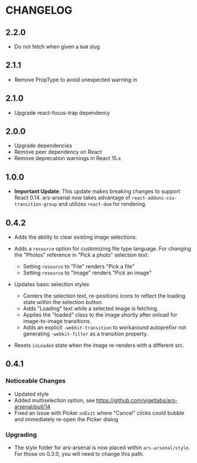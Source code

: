 # CHANGELOG

## 2.2.0

- Do not fetch when given a `NaN` slug

## 2.1.1

- Remove PropType to avoid unexpected warning in <SelectionFigure />

## 2.1.0

- Upgrade react-focus-trap dependency

## 2.0.0

- Upgrade dependencies
- Remove peer dependency on React
- Remove deprecation warnings in React 15.x

## 1.0.0

- **Important Update**: This update makes breaking changes to support
  React 0.14. ars-arsenal now takes advantage of
  `react-addons-css-transition-group` and utilizes `react-dom` for rendering.

## 0.4.2

- Adds the ability to clear existing image selections.
- Adds a `resource` option for customizing file type language. For changing the "Photos" reference in "Pick a photo" selection text:
    - Setting `resource` to "File" renders "Pick a file"
    - Setting `resource` to "Image" renders "Pick an image"

- Updates basic selection styles
    - Centers the selection text, re-positions icons to reflect the loading state within the selection button.
    - Adds "Loading" text while a selected image is fetching.
    - Applies the "loaded" class to the image shortly after onload for image-to-image transitions.
    - Adds an explicit `-webkit-transition` to workaround autoprefixr not generating `-webkit-filter` as a transition property.

- Resets `isLoaded` state when the image re-renders with a different src.

## 0.4.1

### Noticeable Changes

- Updated style
- Added multiselection option, see https://github.com/vigetlabs/ars-arsenal/pull/14
- Fixed an issue with Picker `onExit` where "Cancel" clicks could bubble and immediately re-open the Picker dialog

### Upgrading

- The style folder for ars-arsenal is now placed within `ars-arsenal/style`. For those on 0.3.0, you will need to change this path.
